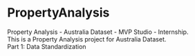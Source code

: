 # PropertyAnalysis
Property Analysis - Australia Dataset - MVP Studio - Internship. 
<br>This is a Property Analysis project for Australia Dataset. 
<br>Part 1: Data Standardization
